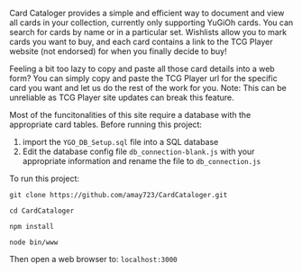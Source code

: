 Card Cataloger provides a simple and efficient way to document and view all cards in your collection, currently only supporting YuGiOh cards. You can search for cards by name or in a particular set. Wishlists allow you to mark cards you want to buy, and each card contains a link to the TCG Player website (not endorsed) for when you finally decide to buy!

Feeling a bit too lazy to copy and paste all those card details into a web form? You can simply copy and paste the TCG Player url for the specific card you want and let us do the rest of the work for you. Note: This can be unreliable as TCG Player site updates can break this feature. 


Most of the funcitonalities of this site require a database with the appropriate card tables. Before running this project: 
1. import the `YGO_DB_Setup.sql` file into a SQL database
2. Edit the database config file `db_connection-blank.js` with your appropriate information and rename the file to `db_connection.js`

To run this project:

`git clone https://github.com/amay723/CardCataloger.git`

`cd CardCataloger`

`npm install`

`node bin/www`

Then open a web browser to: `localhost:3000`
